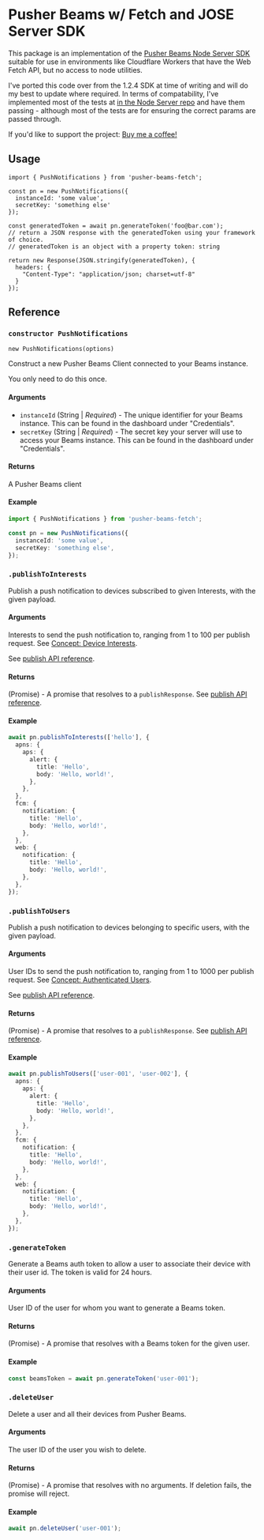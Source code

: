 # Pusher Beams w/ Fetch and JOSE Server SDK

This package is an implementation of the [Pusher Beams Node Server SDK](https://www.npmjs.com/package/@pusher/push-notifications-server) suitable for use in environments like Cloudflare Workers that have the Web Fetch API, but no access to node utilities.

I've ported this code over from the 1.2.4 SDK at time of writing and will do my best to update where required.
In terms of compatability, I've implemented most of the tests at [in the Node Server repo](https://github.com/pusher/push-notifications-node/tree/master/__tests__) and have them passing - although most of the tests are for ensuring the correct params are passed through.

If you'd like to support the project: [Buy me a coffee!](https://ko-fi.com/clgeoio)

## Usage

```
import { PushNotifications } from 'pusher-beams-fetch';

const pn = new PushNotifications({
  instanceId: 'some value',
  secretKey: 'something else'
});

const generatedToken = await pn.generateToken('foo@bar.com');
// return a JSON response with the generatedToken using your framework of choice.
// generatedToken is an object with a property token: string

return new Response(JSON.stringify(generatedToken), {
  headers: {
    "Content-Type": "application/json; charset=utf-8"
  }
});
```

## Reference

### `constructor PushNotifications`

`new PushNotifications(options)`

Construct a new Pusher Beams Client connected to your Beams instance.

You only need to do this once.

#### Arguments

- `instanceId` (String | _Required_) - The unique identifier for your Beams instance. This can be found in the dashboard under "Credentials".
- `secretKey` (String | _Required_) - The secret key your server will use to access your Beams instance. This can be found in the dashboard under "Credentials".

#### Returns

A Pusher Beams client

#### Example

```typescript
import { PushNotifications } from 'pusher-beams-fetch';

const pn = new PushNotifications({
  instanceId: 'some value',
  secretKey: 'something else',
});
```

### `.publishToInterests`

Publish a push notification to devices subscribed to given Interests, with the given payload.

#### Arguments

Interests to send the push notification to, ranging from 1 to 100 per publish request. See [Concept: Device Interests](https://pusher.com/docs/beams/concepts/device-interests).

See [publish API reference](https://pusher.com/docs/beams/reference/publish-api#request-body).

#### Returns

(Promise) - A promise that resolves to a `publishResponse`. See [publish API reference](https://pusher.com/docs/beams/reference/publish-api#success-response-body).

#### Example

```typescript
await pn.publishToInterests(['hello'], {
  apns: {
    aps: {
      alert: {
        title: 'Hello',
        body: 'Hello, world!',
      },
    },
  },
  fcm: {
    notification: {
      title: 'Hello',
      body: 'Hello, world!',
    },
  },
  web: {
    notification: {
      title: 'Hello',
      body: 'Hello, world!',
    },
  },
});
```

### `.publishToUsers`

Publish a push notification to devices belonging to specific users, with the given payload.

#### Arguments

User IDs to send the push notification to, ranging from 1 to 1000 per publish request. See [Concept: Authenticated Users](https://pusher.com/docs/beams/concepts/authenticated-users).

See [publish API reference](https://pusher.com/docs/beams/reference/publish-api#request-body).

#### Returns

(Promise) - A promise that resolves to a `publishResponse`. See [publish API reference](https://pusher.com/docs/beams/reference/publish-api#success-response-body).

#### Example

```typescript
await pn.publishToUsers(['user-001', 'user-002'], {
  apns: {
    aps: {
      alert: {
        title: 'Hello',
        body: 'Hello, world!',
      },
    },
  },
  fcm: {
    notification: {
      title: 'Hello',
      body: 'Hello, world!',
    },
  },
  web: {
    notification: {
      title: 'Hello',
      body: 'Hello, world!',
    },
  },
});
```

### `.generateToken`

Generate a Beams auth token to allow a user to associate their device with their user id. The token is valid for 24 hours.

#### Arguments

User ID of the user for whom you want to generate a Beams token.

#### Returns

(Promise) - A promise that resolves with a Beams token for the given user.

#### Example

```typescript
const beamsToken = await pn.generateToken('user-001');
```

### `.deleteUser`

Delete a user and all their devices from Pusher Beams.

#### Arguments

The user ID of the user you wish to delete.

#### Returns

(Promise) - A promise that resolves with no arguments. If deletion fails, the promise will reject.

#### Example

```typescript
await pn.deleteUser('user-001');
```
